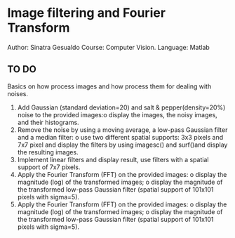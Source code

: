 # Image filtering and Fourier Transform

Author: Sinatra Gesualdo
Course: Computer Vision.
Language: Matlab

## TO DO

Basics on how process images and how process them for dealing with noises.

<ol>
  <li>Add Gaussian (standard deviation=20) and salt & pepper(density=20%) noise to the provided images:o display the images, the noisy images, and their histograms.  </li>
  <li>Remove the noise by using a moving average, a low-pass Gaussian filter and a median filter: o use two different spatial supports: 3x3 pixels and 7x7 pixel and display the filters by using imagesc() and surf()and display the resulting images.  </li>
  <li>Implement linear filters and display result, use filters with a spatial support of 7x7 pixels.  </li>
  <li>Apply the Fourier Transform (FFT) on the provided images:
o display the magnitude (log) of the transformed images;
o display the magnitude of the transformed low-pass Gaussian filter (spatial support of 101x101 pixels with sigma=5).  </li>
<li>Apply the Fourier Transform (FFT) on the provided images:
o display the magnitude (log) of the transformed images;
o display the magnitude of the transformed low-pass Gaussian filter (spatial support of 101x101 pixels with sigma=5).  </li>
</ol>
 
